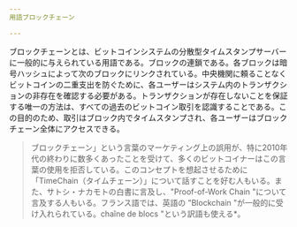 ```yaml
---
用語ブロックチェーン

---
```

ブロックチェーンとは、ビットコインシステムの分散型タイムスタンプサーバーに一般的に与えられている用語である。ブロックの連鎖である。各ブロックは暗号ハッシュによって次のブロックにリンクされている。中央機関に頼ることなくビットコインの二重支出を防ぐために、各ユーザーはシステム内のトランザクションの非存在を確認する必要がある。トランザクションが存在しないことを保証する唯一の方法は、すべての過去のビットコイン取引を認識することである。この目的のため、取引はブロック内でタイムスタンプされ、各ユーザーはブロックチェーン全体にアクセスできる。

> ブロックチェーン」という言葉のマーケティング上の誤用が、特に2010年代の終わりに数多くあったことを受けて、多くのビットコイナーはこの言葉の使用を拒否している。このコンセプトを想起させるために「TimeChain（タイムチェーン）」について話すことを好む人もいる。また、サトシ・ナカモトの白書に言及し、"Proof-of-Work Chain "について言及する人もいる。フランス語では、英語の "Blockchain "が一般的に受け入れられている。chaîne de blocs "という訳語も使える*。